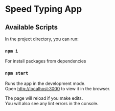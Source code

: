 # Speed Typing App

## Available Scripts

In the project directory, you can run:

### `npm i`

For install packages from dependencies

### `npm start`

Runs the app in the development mode.\
Open [http://localhost:3000](http://localhost:3000) to view it in the browser.

The page will reload if you make edits.\
You will also see any lint errors in the console.
